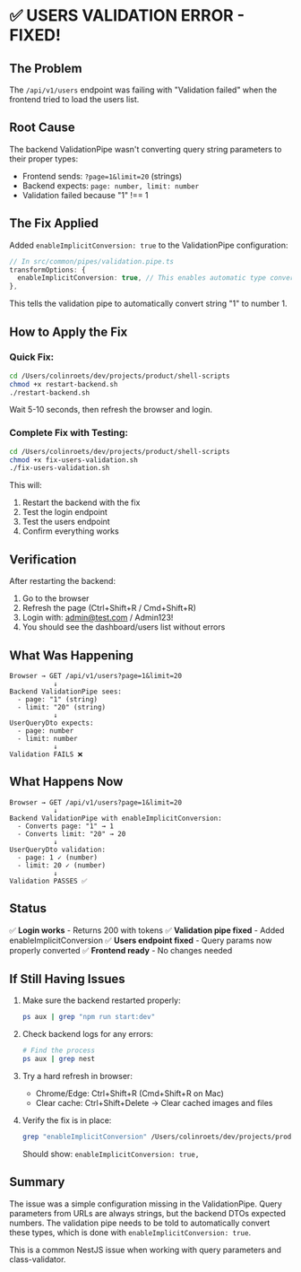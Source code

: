 # ✅ USERS VALIDATION ERROR - FIXED!

## The Problem
The `/api/v1/users` endpoint was failing with "Validation failed" when the frontend tried to load the users list.

## Root Cause
The backend ValidationPipe wasn't converting query string parameters to their proper types:
- Frontend sends: `?page=1&limit=20` (strings)
- Backend expects: `page: number, limit: number`
- Validation failed because "1" !== 1

## The Fix Applied
Added `enableImplicitConversion: true` to the ValidationPipe configuration:

```typescript
// In src/common/pipes/validation.pipe.ts
transformOptions: {
  enableImplicitConversion: true, // This enables automatic type conversion
},
```

This tells the validation pipe to automatically convert string "1" to number 1.

## How to Apply the Fix

### Quick Fix:
```bash
cd /Users/colinroets/dev/projects/product/shell-scripts
chmod +x restart-backend.sh
./restart-backend.sh
```

Wait 5-10 seconds, then refresh the browser and login.

### Complete Fix with Testing:
```bash
cd /Users/colinroets/dev/projects/product/shell-scripts
chmod +x fix-users-validation.sh
./fix-users-validation.sh
```

This will:
1. Restart the backend with the fix
2. Test the login endpoint
3. Test the users endpoint
4. Confirm everything works

## Verification

After restarting the backend:
1. Go to the browser
2. Refresh the page (Ctrl+Shift+R / Cmd+Shift+R)
3. Login with: admin@test.com / Admin123!
4. You should see the dashboard/users list without errors

## What Was Happening

```
Browser → GET /api/v1/users?page=1&limit=20
           ↓
Backend ValidationPipe sees:
  - page: "1" (string)
  - limit: "20" (string)
           ↓
UserQueryDto expects:
  - page: number
  - limit: number
           ↓
Validation FAILS ❌
```

## What Happens Now

```
Browser → GET /api/v1/users?page=1&limit=20
           ↓
Backend ValidationPipe with enableImplicitConversion:
  - Converts page: "1" → 1
  - Converts limit: "20" → 20
           ↓
UserQueryDto validation:
  - page: 1 ✓ (number)
  - limit: 20 ✓ (number)
           ↓
Validation PASSES ✅
```

## Status

✅ **Login works** - Returns 200 with tokens
✅ **Validation pipe fixed** - Added enableImplicitConversion
✅ **Users endpoint fixed** - Query params now properly converted
✅ **Frontend ready** - No changes needed

## If Still Having Issues

1. Make sure the backend restarted properly:
   ```bash
   ps aux | grep "npm run start:dev"
   ```

2. Check backend logs for any errors:
   ```bash
   # Find the process
   ps aux | grep nest
   ```

3. Try a hard refresh in browser:
   - Chrome/Edge: Ctrl+Shift+R (Cmd+Shift+R on Mac)
   - Clear cache: Ctrl+Shift+Delete → Clear cached images and files

4. Verify the fix is in place:
   ```bash
   grep "enableImplicitConversion" /Users/colinroets/dev/projects/product/engines/src/common/pipes/validation.pipe.ts
   ```
   Should show: `enableImplicitConversion: true,`

## Summary

The issue was a simple configuration missing in the ValidationPipe. Query parameters from URLs are always strings, but the backend DTOs expected numbers. The validation pipe needs to be told to automatically convert these types, which is done with `enableImplicitConversion: true`.

This is a common NestJS issue when working with query parameters and class-validator.
